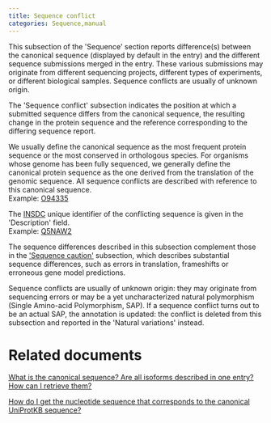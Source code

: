 ```yaml
---
title: Sequence conflict
categories: Sequence,manual
---
```


This subsection of the 'Sequence' section reports difference(s) between the canonical sequence (displayed by default in the entry) and the different sequence submissions merged in the entry. These various submissions may originate from different sequencing projects, different types of experiments, or different biological samples. Sequence conflicts are usually of unknown origin.

The 'Sequence conflict' subsection indicates the position at which a submitted sequence differs from the canonical sequence, the resulting change in the protein sequence and the reference corresponding to the differing sequence report.

We usually define the canonical sequence as the most frequent protein sequence or the most conserved in orthologous species. For organisms whose genome has been fully sequenced, we generally define the canonical protein sequence as the one derived from the translation of the genomic sequence. All sequence conflicts are described with reference to this canonical sequence.  
Example: [O94335](https://www.uniprot.org/uniprotkb/O94335#sequences)

The [INSDC](http://www.insdc.org/) unique identifier of the conflicting sequence is given in the 'Description' field.  
Example: [Q5NAW2](https://www.uniprot.org/uniprotkb/Q5NAW2#sequences)

The sequence differences described in this subsection complement those in the ['Sequence caution'](https://www.uniprot.org/help/sequence_caution) subsection, which describes substantial sequence differences, such as errors in translation, frameshifts or erroneous gene model predictions.

Sequence conflicts are usually of unknown origin: they may originate from sequencing errors or may be a yet uncharacterized natural polymorphism (Single Amino-acid Polymorphism, SAP). If a sequence conflict turns out to be an actual SAP, the annotation is updated: the conflict is deleted from this subsection and reported in the 'Natural variations' instead.

# Related documents

[What is the canonical sequence? Are all isoforms described in one entry? How can I retrieve them?](https://www.uniprot.org/help/canonical%5Fand%5Fisoforms)

[How do I get the nucleotide sequence that corresponds to the canonical UniProtKB sequence?](https://www.uniprot.org/help/canonical%5Fnucleotide)
